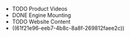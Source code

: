 - TODO Product Videos
- DONE Engine Mounting
- TODO Website Content
- ((61f21e96-eeb7-4b8c-8a8f-269812faee2c))